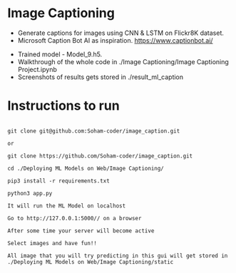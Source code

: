

# Image Captioning
* Generate captions for images using CNN & LSTM on Flickr8K dataset.
* Microsoft Caption Bot AI as inspiration. https://www.captionbot.ai/
- Trained model - Model_9.h5.
- Walkthrough of the whole code in ./Image Captioning/Image Captioning Project.ipynb
- Screenshots of results gets stored in ./result_ml_caption  

# Instructions to run

```prompt

git clone git@github.com:Soham-coder/image_caption.git 

or 

git clone https://github.com/Soham-coder/image_caption.git

cd ./Deploying ML Models on Web/Image Captioning/

pip3 install -r requirements.txt

python3 app.py

It will run the ML Model on localhost 

Go to http://127.0.0.1:5000// on a browser 

After some time your server will become active

Select images and have fun!! 

All image that you will try predicting in this gui will get stored in 
./Deploying ML Models on Web/Image Captioning/static

``` 

